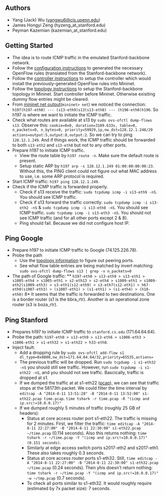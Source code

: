 ## Authors
* Yang (Jack) Wu (yangwu6@cis.upenn.edu)
* James Hongyi Zeng (hyzeng_at_stanford.edu)
* Peyman Kazemian (kazemian_at_stanford.edu)

## Getting Started
* The idea is to route ICMP traffic in the emulated Stanford-backbone network.
* Follow the [configuration instructions](https://github.com/wuyangjack/standford-backbone/blob/master/configuration/Notes.md) to generated the necessary OpenFlow rules (translated from the Stanford-backbone network). 
* Follow the [controller instructions](https://github.com/wuyangjack/standford-backbone/blob/master/controller/Notes.md) to setup the controller which would install the previously-generated OpenFlow rules into Mininet. 
* Follow the [topology instructions](https://github.com/wuyangjack/standford-backbone/blob/master/topology/Notes.md) to setup the Stanford-backbone topology in Mininet. Start controller before Mininet. Otherwise exisiting dummy flow entries might be cleared.
* From [mininet net output](https://github.com/wuyangjack/standford-backbone/blob/master/topology/net.txt)(`mininet> net`) we noticed the connection: `h197(h197-eth0) --- (s13-eth9)s13(s13-eth8) --- (h196-eth0)h196`. So h197 is where we want to initiate the ICMP traffic.
* Check what routes are available at s13 by `sudo ovs-ofctl dump-flows s13`. Observe this: `cookie=0x0, duration=3189.633s, table=0, n_packets=0, n_bytes=0, priority=59929,ip,nw_dst=128.12.1.248/29 actions=output:5,output:8,output:2`. So we can try to ping `128.12.1.249`. And if things work, the ICMP traffic should be forwarded to both `s13-eth2` and `s13-eth8` but not to any other ports.
* Prepare h197 to initiate ICMP traffic. 
  * View the route table by `h197 route -n`. Make sure the default route is present.
  * Setup static ARP by `h197 arp -s 128.12.1.249 01:00:00:00:00:23`. Without this, the PING client could not figure out what MAC address to use, i.e. some ARP protocol is required.
* Start ICMP traffic: `h197 ping 128.12.1.249`.
* Check if the ICMP traffic is forwarded properly.
  * Check if s13 receive the traffic: `sudo tcpdump icmp -i s13-eth9 -nS`. You should see ICMP traffic.
  * Check if s13 forward the traffic correctly: `sudo tcpdump icmp -i s13-eth2 -nS` & `sudo tcpdump icmp -i s13-eth8 -nS`. You should see ICMP traffic. `sudo tcpdump icmp -i s13-eth3 -nS`. You should not see ICMP traffic (and for all other ports except 2 & 8).
  * Ping should fail. Because we did not configure host IP.

## Ping Google
* Prepare h197 to initiate ICMP traffic to Google (74.125.226.78).
* Probe the path
  * Use the [topology information](https://github.com/wuyangjack/standford-backbone/blob/master/topology/net.txt) to figure out peering ports.
  * See what flow table entries are being matched by invert matching: `sudo ovs-ofctl dump-flows s13 | grep -v n_packets=0`
* The path of Google traffic: 
  ** `h197-eth0 > s13-eth9 > s13-eth1 > s1005-eth4 > s1005-eth1 > s2-eth13 > s2-eth4 > s1009-eth1 > s1009-eth2(s1009-eth3) > s3-eth1(s12-eth9) > s3-eth7(s12-eth1) > h67-eth0(s1007-eth3) > (s1007-eth1) > (s1-eth1) > (s1-eth4) > (h18-eth0)`
  8* It seems that the traffic is forwarded to two destinations. One is a border router (s1 is the bbra_rtr). Another is an operational zone router (s3 is boza_rtr).

## Ping Stanford
* Prepares h197 to initiate ICMP traffic to `stanford.cs.edu` (171.64.64.64).
* Probe the path: `h197-eth0 > s13-eth9 > s13-eth6 > s1006-eth3 > s1006-eth1 > s1-eth32 > s1-eth22 > h33-eth0`.
* Inject fault: 
  * Add a dropping rule by `sudo ovs-ofctl add-flow s1 dl_type=0x0800,nw_dst=171.64.64.64/32,priority=65535,actions=`
  * The previous traffic will be dropped. Run `sudo tcpdump -i s1-eth32 -nS` you should still see traffic. However, run `sudo tcpdump -i s1-eth22 -nS`, and you should not see traffic. Bascically, traffic is dropped at s1.
  * If we dumped the traffic at at s1-eth22 ([pcap](https://github.com/wuyangjack/standford-backbone/blob/master/topology/data/s1-eth22.pcap)), we can see that traffic stops at the 58173th packet. We could filter the time interval by  `editcap -A "2014-8-11 13:51:28" -B "2014-8-11 13:52:00" s1-eth22.pcap time.pcap`. `time tshark -r time.pcap -R "(icmp and ip.src!=10.0.0.17)"`
  * If we dumped roughly 5 minutes of traffic (roughly 25 GB of headers): 
    * Status at core access router port s1-eth22. The traffic is missing for 2 minutes. First, we filter the traffic: `time editcap -A "2014-8-11 22:27:00" -B "2014-8-11 22:30:00" s1-eth22.pcap ~/time.pcap` (0.114 seconds). Also this returns nothing: `time tshark -r ~/time.pcap -Y "(icmp and ip.src!=10.0.0.17)" (0.151 seconds)`.
    * Similarly at edge access switch ports s2017-eth2 and s2017-eth1. These also takes roughly 0.3 seconds.
    * Status at core access router ports s1-eth32. Still, `time editcap -A "2014-8-11 22:27:00" -B "2014-8-11 22:30:00" s1-eth32.pcap ~/time.pcap` (0.24 seconds). Then yhis doesn't return nothing: `time tshark -r ~/time.pcap -Y "(icmp and ip.src!=10.0.0.17)" -w ~/tmp.pcap` (0.7 seconds).
    * To check all ports similar to s1-eth32. It would roughly require (estimated by 7x packet size): 7 seconds.
